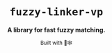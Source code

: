 <div align="center">

  <h1><code>fuzzy-linker-vp</code></h1>

  <strong>A library for fast fuzzy matching.</strong>

  <sub>Built with 🦀🕸</sub>
</div>
